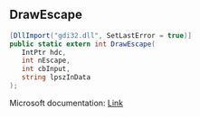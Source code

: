 ## DrawEscape

```csharp
[DllImport("gdi32.dll", SetLastError = true)]
public static extern int DrawEscape(
   IntPtr hdc,
   int nEscape,
   int cbInput,
   string lpszInData
);
```

Microsoft documentation: [Link](https://docs.microsoft.com/en-us/windows/win32/api/wingdi/nf-wingdi-drawescape)
